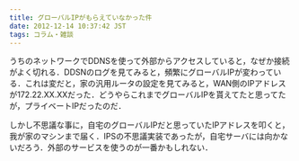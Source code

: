 ```yaml
---
title: グローバルIPがもらえていなかった件
date: 2012-12-14 10:37:42 JST
tags: コラム・雑談
---
```


うちのネットワークでDDNSを使って外部からアクセスしていると，なぜか接続がよく切れる．DDSNのログを見てみると，頻繁にグローバルIPが変わっている．これは変だと，家の汎用ルータの設定を見てみると，WAN側のIPアドレスが172.22.XX.XXだった．どうやらこれまでグローバルIPを貰えてたと思ってたが，プライベートIPだったのだ．

しかし不思議な事に，自宅のグローバルIPだと思っていたIPアドレスを叩くと，我が家のマシンまで届く．IPSの不思議実装であったが，自宅サーバには向かないだろう．外部のサービスを使うのが一番かもしれない．

